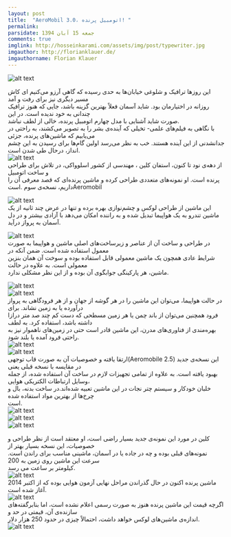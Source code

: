 ```yaml
---
layout: post
title:  "AeroMobil 3.0، اتومبیل پرنده! "
permalink: 
parsidate: جمعه 15 آبان 1394
comments: true
imglink: http://hosseinkarami.com/assets/img/post/typewriter.jpg
imgauthor: http://florianklauer.de/
imgauthorname: Florian Klauer
---
```


![alt text]({{site.url}}/assets/img/2.0.jpg)  
  
این روزها ترافیک و شلوغی خیابان‌ها به حدی رسیده که گاهی آرزو می‌کنیم ای کاش مسیر دیگری نیز برای رفت و آمد  
روزانه در اختیارمان بود. شاید آسمان فعلاً بهترین گزینه باشد، جایی که هنوز ترافیک چندانی به خود ندیده است. در این   
صورت شاید آشنایی با مدل چهارم اتومبیل پرنده، خالی از لطف نباشد.‎  
با نگاهی به فیلم‌های علمی- تخیلی که آینده‌ی بشر را به تصویر می‌کشند، به راحتی در می‌یابیم که ماشین‌های پرنده، جزئی  
جدانشدنی از این آینده هستند. خب به نظر می‌رسد اولین گام‌ها برای رسیدن به این چشم انداز، درحال طی شدن است.  
![alt text]({{site.url}}/assets/img/2.1.jpg)  
 از دهه‌ی نود تا کنون، استفان کلین ، مهندسی از کشور اسلوواکی، در تلاش برای طراحی و ساخت اتومبیل  
 پرنده است. او نمونه‌های متعددی طراحی کرده و ماشین پرنده‌ای که قصد معرفی آن را داریم، نسخه‌ی سوم
 .استAeromobil    

 ![alt text]({{site.url}}/assets/img/2.2.jpg)  
 این ماشین از طراحی لوکس و چشم‌نوازی بهره برده و تنها در عرض چند ثانیه از یک ماشین تندرو به یک هواپیما تبدیل 
 شده و به راننده امکان می‌دهد با آزادی بیشتر و در دل آسمان‌ به پرواز درآید.  

 ![alt text]({{site.url}}/assets/img/2.3.jpg)  
 در طراحی و ساخت آن از عناصر و زیرساخت‌های اصلی ماشین و هواپیما به صورت معمول استفاده شده است. ضمن آنکه در  
 شرایط عادی همچون یک ماشین معمولی قابل استفاده بوده و سوخت آن همان بنزین معمولی است. به علاوه در حالت  
 ماشین، هر پارکینگی جوابگوی آن بوده و از این نظر مشکلی ندارد.

 ![alt text]({{site.url}}/assets/img/2.4.jpg)  
 ![alt text]({{site.url}}/assets/img/2.5.jpg)  
 در حالت هواپیما، می‌توان این ماشین را در هر گوشه از جهان و از هر فرودگاهی به پرواز درآورده یا به زمین نشاند. برای   
 فرود همچنین می‌توان از باند چمن یا هر زمین مسطحی که دست کم چند صد متر درازا داشته باشد، استفاده کرد. به لطف  
 بهره‌مندی از فناوری‌های مدرن، این ماشین قادر است حتی در زمین‌های ناهموار نیز به راحتی فرود آمده یا بلند شود.  
 ![alt text]({{site.url}}/assets/img/2.6.jpg)  
 ![alt text]({{site.url}}/assets/img/2.7.jpg)  
   ارتقا یافته و خصوصیات آن به صورت قاب توجهی(Aeromobile 2.5) این نسخه‌ی جدید در مقایسه با نسخه‌ قبلی یعنی  
   بهبود یافته است. به علاوه از تمامی تجهیزات لازم در ساخت آن استفاده شده، از جمله وسایل ارتباطات الکتریکی هوایی،  
   خلبان خودکار و سیستم چتر نجات در این ماشین تعبیه شده‌اند.در ساخت بدنه، بال و چرخ‌ها از بهترین مواد استفاده شده   
   است.  
   ![alt text]({{site.url}}/assets/img/2.8.jpg)  
   ![alt text]({{site.url}}/assets/img/2.9.jpg)  
   ![alt text]({{site.url}}/assets/img/2.10.jpg)  

   کلین در مورد این نمونه‌‌ی جدید بسیار راضی است، او معتقد است از نظر طراحی و خصوصیات، این نسخه بسیار بهتر از  
   نمونه‌های قبلی بوده و چه در جاده یا در آسمان، ماشینی مناسب برای راندن است. سرعت این ماشین روی زمین به 200   
   کیلومتر بر ساعت می رسد.  
   ![alt text]({{site.url}}/assets/img/2.11.jpg)  
   ماشین پرنده اکنون در حال گذراندن مراحل نهایی آزمون هوایی بوده که از اکتبر 2014 آغاز شده است.  
   ![alt text]({{site.url}}/assets/img/2.12.jpg)  
   اگرچه قیمت این ماشین پرنده هنوز به صورت رسمی اعلام نشده است، اما بنابرگفته‌های سازنده‌ی آن، قیمتی در حد و   
   اندازه‌ی ماشین‌های لوکس خواهد داشت، احتمالاً چیزی در حدود 250 هزار دلار.  
   ![alt text]({{site.url}}/assets/img/2.13.jpg)
